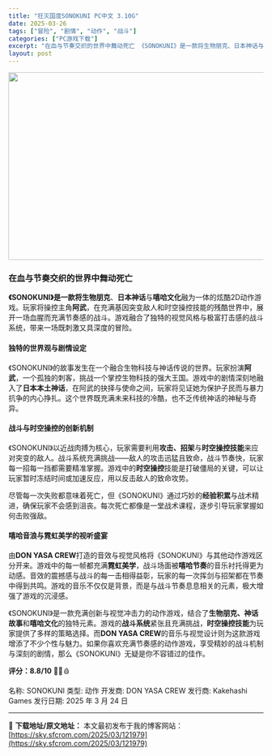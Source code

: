 ```yaml
---
title: "狂灭国度SONOKUNI PC中文 3.10G"
date: 2025-03-26
tags: ["冒险", "剧情", "动作", "战斗"]
categories: ["PC游戏下载"]
excerpt: "在血与节奏交织的世界中舞动死亡 《SONOKUNI》是一款将生物朋克、日本神话与嘻哈文化融为一体的炫酷2D动作游戏。玩家将操控主角阿武，在充满基因突变敌人和时空操控技能的残酷世界中，展开一场血腥而充满节奏感的战斗。游戏融合了独特的视觉风格与极富打击感的战斗系统，带来一场既刺激又具深度的冒险。 独特的&hellip;"
layout: post
---
```


<img class="aligncenter size-full wp-image-121980" src="https://sky.sfcrom.com/wp-content/uploads/2025/03/2025032601451027.webp" alt="" width="660" height="370" />
<h3><strong>在血与节奏交织的世界中舞动死亡</strong></h3>
<strong>《SONOKUNI》是一款将生物朋克</strong>、<strong>日本神话</strong>与<strong>嘻哈文化</strong>融为一体的炫酷2D动作游戏。玩家将操控主角<strong>阿武</strong>，在充满基因突变敌人和时空操控技能的残酷世界中，展开一场血腥而充满节奏感的战斗。游戏融合了独特的视觉风格与极富打击感的战斗系统，带来一场既刺激又具深度的冒险。
<h4><strong>独特的世界观与剧情设定</strong></h4>
《SONOKUNI》的故事发生在一个融合生物科技与神话传说的世界。玩家扮演<strong>阿武</strong>，一个孤独的刺客，挑战一个掌控生物科技的强大王国。游戏中的剧情深刻地融入了<strong>日本本土神话</strong>，在阿武的抉择与使命之间，玩家将见证她为保护子民而与暴力抗争的内心挣扎。这个世界既充满未来科技的冷酷，也不乏传统神话的神秘与奇异。
<h4><strong>战斗与时空操控的创新机制</strong></h4>
《SONOKUNI》以近战肉搏为核心，玩家需要利用<strong>攻击、招架</strong>与<strong>时空操控技能</strong>来应对突变的敌人。战斗系统充满挑战——敌人的攻击迅猛且致命，战斗节奏快，玩家每一招每一挡都需要精准掌握。游戏中的<strong>时空操控</strong>技能是打破僵局的关键，可以让玩家暂时冻结时间或加速反应，用以反击敌人的致命攻势。

尽管每一次失败都意味着死亡，但《SONOKUNI》通过巧妙的<strong>经验积累</strong>与战术精进，确保玩家不会感到沮丧。每次死亡都像是一堂战术课程，逐步引导玩家掌握如何击败强敌。
<h4><strong>嘻哈音浪与霓虹美学的视听盛宴</strong></h4>
由<strong>DON YASA CREW</strong>打造的音效与视觉风格将《SONOKUNI》与其他动作游戏区分开来。游戏中的每一帧都充满<strong>霓虹美学</strong>，战斗场面被<strong>嘻哈节奏</strong>的音乐衬托得更为动感。音效的震撼感与战斗的每一击相得益彰，玩家的每一次挥剑与招架都在节奏中得到共鸣。游戏的音乐不仅仅是背景，而是与战斗节奏息息相关的元素，极大增强了游戏的沉浸感。

《SONOKUNI》是一款充满创新与视觉冲击力的动作游戏，结合了<strong>生物朋克、神话故事</strong>和<strong>嘻哈文化</strong>的独特元素。游戏的<strong>战斗系统</strong>紧张且充满挑战，<strong>时空操控技能</strong>为玩家提供了多样的策略选择。而<strong>DON YASA CREW</strong>的音乐与视觉设计则为这款游戏增添了不少个性与魅力。如果你喜欢充满节奏感的动作游戏，享受精妙的战斗机制与深刻的剧情，那么《SONOKUNI》无疑是你不容错过的佳作。

<strong>评分：8.8/10</strong> 🥋🎶🩸

名称: SONOKUNI
类型: 动作
开发商: DON YASA CREW
发行商: Kakehashi Games
发行日期: 2025 年 3 月 24 日

---
📖 **下载地址/原文地址：** 本文最初发布于我的博客网站：[https://sky.sfcrom.com/2025/03/121979](https://sky.sfcrom.com/2025/03/121979)
